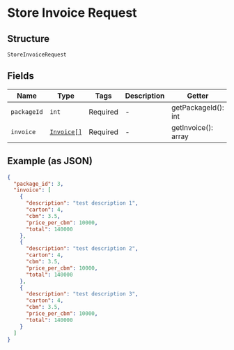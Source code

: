 
# Store Invoice Request

## Structure

`StoreInvoiceRequest`

## Fields

| Name | Type | Tags | Description | Getter | Setter |
|  --- | --- | --- | --- | --- | --- |
| `packageId` | `int` | Required | - | getPackageId(): int | setPackageId(int packageId): void |
| `invoice` | [`Invoice[]`](/doc/models/invoice.md) | Required | - | getInvoice(): array | setInvoice(array invoice): void |

## Example (as JSON)

```json
{
  "package_id": 3,
  "invoice": [
    {
      "description": "test description 1",
      "carton": 4,
      "cbm": 3.5,
      "price_per_cbm": 10000,
      "total": 140000
    },
    {
      "description": "test description 2",
      "carton": 4,
      "cbm": 3.5,
      "price_per_cbm": 10000,
      "total": 140000
    },
    {
      "description": "test description 3",
      "carton": 4,
      "cbm": 3.5,
      "price_per_cbm": 10000,
      "total": 140000
    }
  ]
}
```

